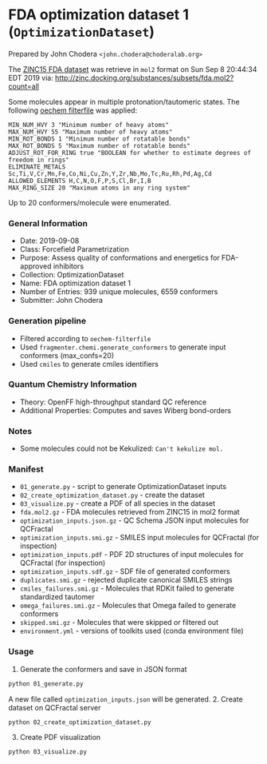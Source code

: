 # FDA optimization dataset 1 (`OptimizationDataset`)

Prepared by John Chodera `<john.chodera@choderalab.org>`

The [ZINC15 FDA dataset](http://zinc.docking.org/substances/subsets/fda/) was retrieve in `mol2` format on Sun Sep  8 20:44:34 EDT 2019 via:
http://zinc.docking.org/substances/subsets/fda.mol2?count=all

Some molecules appear in multiple protonation/tautomeric states.
The following [oechem filterfile](https://docs.eyesopen.com/toolkits/python/molproptk/filter_files.html) was applied:
```
MIN_NUM_HVY 3 "Minimum number of heavy atoms"
MAX_NUM_HVY 55 "Maximum number of heavy atoms"
MIN_ROT_BONDS 1 "Minimum number of rotatable bonds"
MAX_ROT_BONDS 5 "Maximum number of rotatable bonds"
ADJUST_ROT_FOR_RING true "BOOLEAN for whether to estimate degrees of freedom in rings"
ELIMINATE_METALS Sc,Ti,V,Cr,Mn,Fe,Co,Ni,Cu,Zn,Y,Zr,Nb,Mo,Tc,Ru,Rh,Pd,Ag,Cd
ALLOWED_ELEMENTS H,C,N,O,F,P,S,Cl,Br,I,B
MAX_RING_SIZE 20 "Maximum atoms in any ring system"
```
Up to 20 conformers/molecule were enumerated.

### General Information

 - Date: 2019-09-08
 - Class: Forcefield Parametrization
 - Purpose: Assess quality of conformations and energetics for FDA-approved inhibitors
 - Collection: OptimizationDataset
 - Name: FDA optimization dataset 1
 - Number of Entries: 939 unique molecules, 6559 conformers
 - Submitter: John Chodera

### Generation pipeline

 - Filtered according to `oechem-filterfile`
 - Used `fragmenter.chemi.generate_conformers` to generate input conformers (max_confs=20)
 - Used `cmiles` to generate cmiles identifiers

### Quantum Chemistry Information

 - Theory: OpenFF high-throughput standard QC reference
 - Additional Properties: Computes and saves Wiberg bond-orders

### Notes

 - Some molecules could not be Kekulized: `Can't kekulize mol.`

### Manifest

 - `01_generate.py` - script to generate OptimizationDataset inputs
 - `02_create_optimization_dataset.py` - create the dataset
 - `03_visualize.py` - create a PDF of all species in the dataset
 - `fda.mol2.gz` - FDA molecules retrieved from ZINC15 in mol2 format
 - `optimization_inputs.json.gz` - QC Schema JSON input molecules for QCFractal
 - `optimization_inputs.smi.gz` - SMILES input molecules for QCFractal (for inspection)
 - `optimization_inputs.pdf` - PDF 2D structures of input molecules for QCFractal (for inspection)
 - `optimization_inputs.sdf.gz` - SDF file of generated conformers
 - `duplicates.smi.gz` - rejected duplicate canonical SMILES strings
 - `cmiles_failures.smi.gz` - Molecules that RDKit failed to generate standardized tautomer
 - `omega_failures.smi.gz` - Molecules that Omega failed to generate conformers
 - `skipped.smi.gz` - Molecules that were skipped or filtered out
 - `environment.yml` - versions of toolkits used (conda environment file)

### Usage

1. Generate the conformers and save in JSON format
```bash
python 01_generate.py
```
A new file called `optimization_inputs.json` will be generated.
2. Create dataset on QCFractal server
```bash
python 02_create_optimization_dataset.py
```
3. Create PDF visualization
```bash
python 03_visualize.py
```
